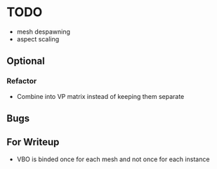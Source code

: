 # TODO

* mesh despawning
* aspect scaling

## Optional

### Refactor

* Combine into VP matrix instead of keeping them separate

## Bugs

## For Writeup

* VBO is binded once for each mesh and not once for each instance